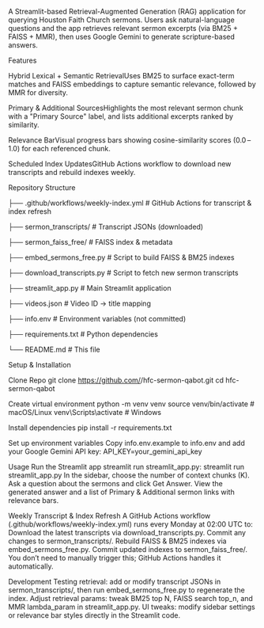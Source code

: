 A Streamlit-based Retrieval-Augmented Generation (RAG) application for querying Houston Faith Church sermons. Users ask natural-language questions and the app retrieves relevant sermon excerpts (via BM25 + FAISS + MMR), then uses Google Gemini to generate scripture-based answers.

Features

Hybrid Lexical + Semantic RetrievalUses BM25 to surface exact-term matches and FAISS embeddings to capture semantic relevance, followed by MMR for diversity.

Primary & Additional SourcesHighlights the most relevant sermon chunk with a "Primary Source" label, and lists additional excerpts ranked by similarity.

Relevance BarVisual progress bars showing cosine-similarity scores (0.0 – 1.0) for each referenced chunk.

Scheduled Index UpdatesGitHub Actions workflow to download new transcripts and rebuild indexes weekly.

Repository Structure

├── .github/workflows/weekly-index.yml   # GitHub Actions for transcript & index refresh

├── sermon_transcripts/                  # Transcript JSONs (downloaded)

├── sermon_faiss_free/                   # FAISS index & metadata

├── embed_sermons_free.py                # Script to build FAISS & BM25 indexes

├── download_transcripts.py              # Script to fetch new sermon transcripts

├── streamlit_app.py                     # Main Streamlit application

├── videos.json                          # Video ID → title mapping

├── info.env                             # Environment variables (not committed)

├── requirements.txt                     # Python dependencies

└── README.md                            # This file

Setup & Installation

Clone Repo
git clone https://github.com/<your-org>/hfc-sermon-qabot.git
cd hfc-sermon-qabot

Create virtual environment
python -m venv venv
source venv/bin/activate    # macOS/Linux
venv\\Scripts\\activate   # Windows

Install dependencies
pip install -r requirements.txt

Set up environment variables
Copy info.env.example to info.env and add your Google Gemini API key: API_KEY=your_gemini_api_key

Usage
Run the Streamlit app
streamlit run streamlit_app.py: streamlit run streamlit_app.py
In the sidebar, choose the number of context chunks (K).
Ask a question about the sermons and click Get Answer.
View the generated answer and a list of Primary & Additional sermon links with relevance bars.

Weekly Transcript & Index Refresh
A GitHub Actions workflow (.github/workflows/weekly-index.yml) runs every Monday at 02:00 UTC to:
Download the latest transcripts via download_transcripts.py.
Commit any changes to sermon_transcripts/.
Rebuild FAISS & BM25 indexes via embed_sermons_free.py.
Commit updated indexes to sermon_faiss_free/.
You don’t need to manually trigger this; GitHub Actions handles it automatically.

Development
Testing retrieval: add or modify transcript JSONs in sermon_transcripts/, then run embed_sermons_free.py to regenerate the index.
Adjust retrieval params: tweak BM25 top N, FAISS search top_n, and MMR lambda_param in streamlit_app.py.
UI tweaks: modify sidebar settings or relevance bar styles directly in the Streamlit code.
